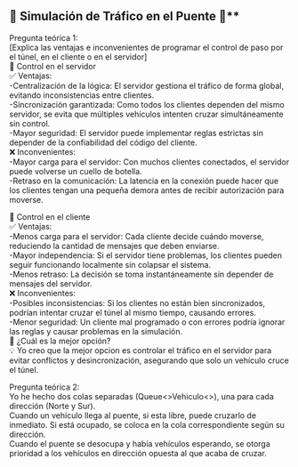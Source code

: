 ## 🚦 Simulación de Tráfico en el Puente 🚗**  
Pregunta teórica 1:    
[Explica las ventajas e inconvenientes de programar el control de paso por el túnel, en el cliente o en el servidor]    
📌 Control en el servidor  
✅ Ventajas:  
-Centralización de la lógica: El servidor gestiona el tráfico de forma global, evitando inconsistencias entre clientes.  
-Sincronización garantizada: Como todos los clientes dependen del mismo servidor, se evita que múltiples vehículos intenten cruzar simultáneamente sin control.  
-Mayor seguridad: El servidor puede implementar reglas estrictas sin depender de la confiabilidad del código del cliente.  
❌ Inconvenientes:  
-Mayor carga para el servidor: Con muchos clientes conectados, el servidor puede volverse un cuello de botella.  
-Retraso en la comunicación: La latencia en la conexión puede hacer que los clientes tengan una pequeña demora antes de recibir autorización para moverse.  

📌 Control en el cliente  
✅ Ventajas:  
-Menos carga para el servidor: Cada cliente decide cuándo moverse, reduciendo la cantidad de mensajes que deben enviarse.  
-Mayor independencia: Si el servidor tiene problemas, los clientes pueden seguir funcionando localmente sin colapsar el sistema.  
-Menos retraso: La decisión se toma instantáneamente sin depender de mensajes del servidor.   
❌ Inconvenientes:  
-Posibles inconsistencias: Si los clientes no están bien sincronizados, podrían intentar cruzar el túnel al mismo tiempo, causando errores.  
-Menor seguridad: Un cliente mal programado o con errores podría ignorar las reglas y causar problemas en la simulación.    
📌 ¿Cuál es la mejor opción?  
💡 Yo creo que la mejor opcion es controlar el tráfico en el servidor para evitar conflictos y desincronización, asegurando que solo un vehículo cruce el túnel.  

Pregunta teórica 2:  
Yo he hecho  dos colas separadas (Queue<>Vehiculo<>), una para cada dirección (Norte y Sur).  
Cuando un vehículo llega al puente, si esta libre, puede cruzarlo de inmediato. Si está ocupado, se coloca en la cola correspondiente según su dirección.  
Cuando el puente se desocupa y había vehículos esperando, se otorga prioridad a los vehículos en dirección opuesta al que acaba de cruzar.


